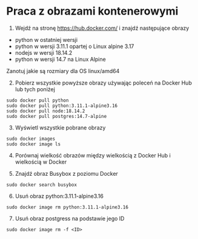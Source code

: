 # Praca z obrazami kontenerowymi

1. Wejdź na stronę https://hub.docker.com/ i znajdź następujące obrazy
- python w ostatniej wersji
- python w wersji 3.11.1 opartej o Linux alpine 3.17
- nodejs w wersji 18.14.2
- python w wersji 14.7 na Linux Alpine

Zanotuj jakie są rozmiary dla OS linux/amd64

2. Pobierz wszystkie powyższe obrazy używając poleceń na Docker Hub lub tych poniżej
 ```
 sudo docker pull python
 sudo docker pull python:3.11.1-alpine3.16
 sudo docker pull node:18.14.2
 sudo docker pull postgres:14.7-alpine
 ```

3. Wyświetl wszystkie pobrane obrazy
```
sudo docker images
sudo docker image ls
```

4. Porównaj wielkość obrazów między wielkością z Docker Hub i wielkością w Docker

5. Znajdź obraz Busybox z poziomu Docker
```
sudo docker search busybox
```

6. Usuń obraz python:3.11.1-alpine3.16
```
sudo docker image rm python:3.11.1-alpine3.16
```

7. Usuń obraz postgress na podstawie jego ID
```
sudo docker image rm -f <ID>
```

